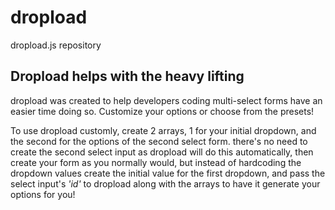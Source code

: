 # dropload
dropload.js repository

<h2>Dropload helps with the heavy lifting</h2>
<p>dropload was created to help developers coding multi-select forms have an easier time doing so. Customize your options or choose from the presets!</p> 
<p>To use dropload customly, create 2 arrays, 1 for your initial dropdown, and the second for the options of the second select form. there's no need to create the second select input as dropload will do this automatically, then create your form as you normally would, but instead of hardcoding the dropdown values create the initial value for the first dropdown, and pass the select input's <i>'id'</i> to dropload along with the arrays to have it generate your options for you!<p>
